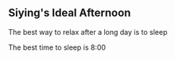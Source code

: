 ## Siying's Ideal Afternoon

The best way to relax after a long day is to sleep

The best time to sleep is 8:00